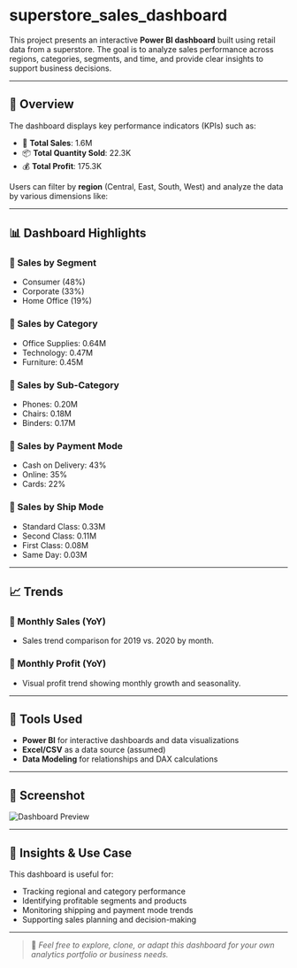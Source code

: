 # superstore_sales_dashboard

This project presents an interactive **Power BI dashboard** built using retail data from a superstore. The goal is to analyze sales performance across regions, categories, segments, and time, and provide clear insights to support business decisions.

---

## 🧾 Overview

The dashboard displays key performance indicators (KPIs) such as:

- 🛒 **Total Sales**: 1.6M  
- 📦 **Total Quantity Sold**: 22.3K  
- 💰 **Total Profit**: 175.3K

Users can filter by **region** (Central, East, South, West) and analyze the data by various dimensions like:

---

## 📊 Dashboard Highlights

### 🔹 Sales by Segment
- Consumer (48%)
- Corporate (33%)
- Home Office (19%)

### 🔹 Sales by Category
- Office Supplies: 0.64M
- Technology: 0.47M
- Furniture: 0.45M

### 🔹 Sales by Sub-Category
- Phones: 0.20M
- Chairs: 0.18M
- Binders: 0.17M

### 🔹 Sales by Payment Mode
- Cash on Delivery: 43%
- Online: 35%
- Cards: 22%

### 🔹 Sales by Ship Mode
- Standard Class: 0.33M
- Second Class: 0.11M
- First Class: 0.08M
- Same Day: 0.03M

---

## 📈 Trends

### 🔸 Monthly Sales (YoY)
- Sales trend comparison for 2019 vs. 2020 by month.

### 🔸 Monthly Profit (YoY)
- Visual profit trend showing monthly growth and seasonality.

---

## 📌 Tools Used

- **Power BI** for interactive dashboards and data visualizations
- **Excel/CSV** as a data source (assumed)
- **Data Modeling** for relationships and DAX calculations

---

## 📁 Screenshot

![Dashboard Preview](./Screenshot%20(14).png)

---

## 🧠 Insights & Use Case

This dashboard is useful for:
- Tracking regional and category performance
- Identifying profitable segments and products
- Monitoring shipping and payment mode trends
- Supporting sales planning and decision-making

---

> 📌 *Feel free to explore, clone, or adapt this dashboard for your own analytics portfolio or business needs.*
